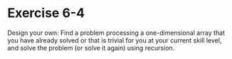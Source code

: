 # Exercise 6-4

Design your own: Find a problem processing a one-dimensional array that you have already solved or that is trivial for you at your current skill level, and solve the problem (or solve it again) using recursion.
